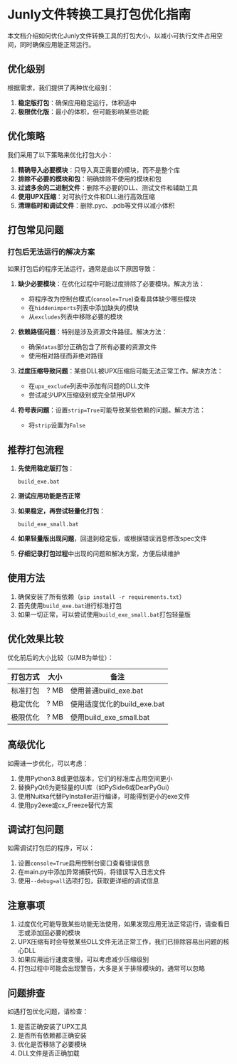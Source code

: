 # Junly文件转换工具打包优化指南

本文档介绍如何优化Junly文件转换工具的打包大小，以减小可执行文件占用空间，同时确保应用能正常运行。

## 优化级别

根据需求，我们提供了两种优化级别：

1. **稳定版打包**：确保应用稳定运行，体积适中
2. **极限优化版**：最小的体积，但可能影响某些功能

## 优化策略

我们采用了以下策略来优化打包大小：

1. **精确导入必要模块**：只导入真正需要的模块，而不是整个库
2. **排除不必要的模块和包**：明确排除不使用的模块和包
3. **过滤多余的二进制文件**：删除不必要的DLL、测试文件和辅助工具
4. **使用UPX压缩**：对可执行文件和DLL进行高效压缩
5. **清理临时和调试文件**：删除.pyc、.pdb等文件以减小体积

## 打包常见问题

### 打包后无法运行的解决方案

如果打包后的程序无法运行，通常是由以下原因导致：

1. **缺少必要模块**：在优化过程中可能过度排除了必要模块。解决方法：
   - 将程序改为控制台模式(`console=True`)查看具体缺少哪些模块
   - 在`hiddenimports`列表中添加缺失的模块
   - 从`excludes`列表中移除必要的模块

2. **依赖路径问题**：特别是涉及资源文件路径。解决方法：
   - 确保`datas`部分正确包含了所有必要的资源文件
   - 使用相对路径而非绝对路径

3. **过度压缩导致问题**：某些DLL被UPX压缩后可能无法正常工作。解决方法：
   - 在`upx_exclude`列表中添加有问题的DLL文件
   - 尝试减少UPX压缩级别或完全禁用UPX

4. **符号表问题**：设置`strip=True`可能导致某些依赖的问题。解决方法：
   - 将`strip`设置为`False`

## 推荐打包流程

1. **先使用稳定版打包**：
   ```
   build_exe.bat
   ```
   
2. **测试应用功能是否正常**
   
3. **如果稳定，再尝试轻量化打包**：
   ```
   build_exe_small.bat
   ```
   
4. **如果轻量版出现问题**，回退到稳定版，或根据错误消息修改spec文件

5. **仔细记录打包过程**中出现的问题和解决方案，方便后续维护

## 使用方法

1. 确保安装了所有依赖（`pip install -r requirements.txt`）
2. 首先使用`build_exe.bat`进行标准打包
3. 如果一切正常，可以尝试使用`build_exe_small.bat`打包轻量版

## 优化效果比较

优化前后的大小比较（以MB为单位）：

| 打包方式 | 大小 | 备注 |
|---------|------|------|
| 标准打包 | ? MB | 使用普通build_exe.bat |
| 稳定优化 | ? MB | 使用适度优化的build_exe.bat |
| 极限优化 | ? MB | 使用build_exe_small.bat |

## 高级优化

如需进一步优化，可以考虑：

1. 使用Python3.8或更低版本，它们的标准库占用空间更小
2. 替换PyQt6为更轻量的UI库（如PySide6或DearPyGui）
3. 使用Nuitka代替PyInstaller进行编译，可能得到更小的exe文件
4. 使用py2exe或cx_Freeze替代方案

## 调试打包问题

如需调试打包后的程序，可以：

1. 设置`console=True`启用控制台窗口查看错误信息
2. 在main.py中添加异常捕获代码，将错误写入日志文件
3. 使用`--debug=all`选项打包，获取更详细的调试信息

## 注意事项

1. 过度优化可能导致某些功能无法使用，如果发现应用无法正常运行，请查看日志或添加回必要的模块
2. UPX压缩有时会导致某些DLL文件无法正常工作，我们已排除容易出问题的核心DLL
3. 如果应用运行速度变慢，可以考虑减少压缩级别
4. 打包过程中可能会出现警告，大多是关于排除模块的，通常可以忽略

## 问题排查

如遇打包优化问题，请检查：

1. 是否正确安装了UPX工具
2. 是否所有依赖都正确安装
3. 优化是否移除了必要模块
4. DLL文件是否正确加载 